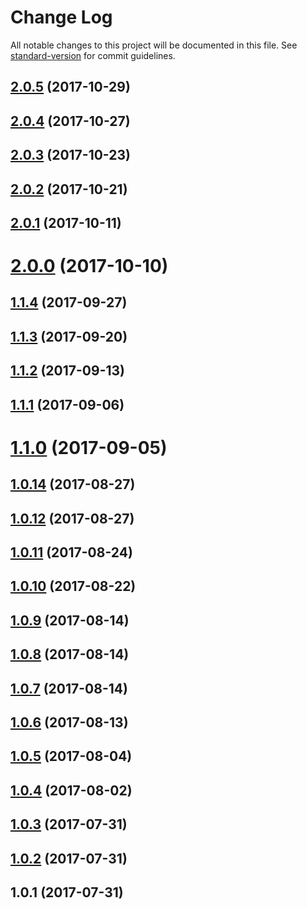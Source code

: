 # Change Log

All notable changes to this project will be documented in this file. See [standard-version](https://github.com/conventional-changelog/standard-version) for commit guidelines.

<a name="2.0.5"></a>
## [2.0.5](https://github.com/zerkalica/lom_atom/compare/v2.0.4...v2.0.5) (2017-10-29)



<a name="2.0.4"></a>
## [2.0.4](https://github.com/zerkalica/lom_atom/compare/v2.0.3...v2.0.4) (2017-10-27)



<a name="2.0.3"></a>
## [2.0.3](https://github.com/zerkalica/lom_atom/compare/v2.0.2...v2.0.3) (2017-10-23)



<a name="2.0.2"></a>
## [2.0.2](https://github.com/zerkalica/lom_atom/compare/v2.0.1...v2.0.2) (2017-10-21)



<a name="2.0.1"></a>
## [2.0.1](https://github.com/zerkalica/lom_atom/compare/v2.0.0...v2.0.1) (2017-10-11)



<a name="2.0.0"></a>
# [2.0.0](https://github.com/zerkalica/lom_atom/compare/v1.1.4...v2.0.0) (2017-10-10)



<a name="1.1.4"></a>
## [1.1.4](https://github.com/zerkalica/lom_atom/compare/v1.1.3...v1.1.4) (2017-09-27)



<a name="1.1.3"></a>
## [1.1.3](https://github.com/zerkalica/lom_atom/compare/v1.1.2...v1.1.3) (2017-09-20)



<a name="1.1.2"></a>
## [1.1.2](https://github.com/zerkalica/lom_atom/compare/v1.1.1...v1.1.2) (2017-09-13)



<a name="1.1.1"></a>
## [1.1.1](https://github.com/zerkalica/lom_atom/compare/v1.1.0...v1.1.1) (2017-09-06)



<a name="1.1.0"></a>
# [1.1.0](https://github.com/zerkalica/lom_atom/compare/v1.0.14...v1.1.0) (2017-09-05)



<a name="1.0.14"></a>
## [1.0.14](https://github.com/zerkalica/lom_atom/compare/v1.0.13...v1.0.14) (2017-08-27)



<a name="1.0.12"></a>
## [1.0.12](https://github.com/zerkalica/lom_atom/compare/v1.0.11...v1.0.12) (2017-08-27)



<a name="1.0.11"></a>
## [1.0.11](https://github.com/zerkalica/lom_atom/compare/v1.0.10...v1.0.11) (2017-08-24)



<a name="1.0.10"></a>
## [1.0.10](https://github.com/zerkalica/lom_atom/compare/v1.0.9...v1.0.10) (2017-08-22)



<a name="1.0.9"></a>
## [1.0.9](https://github.com/zerkalica/lom_atom/compare/v1.0.8...v1.0.9) (2017-08-14)



<a name="1.0.8"></a>
## [1.0.8](https://github.com/zerkalica/lom_atom/compare/v1.0.7...v1.0.8) (2017-08-14)



<a name="1.0.7"></a>
## [1.0.7](https://github.com/zerkalica/lom_atom/compare/v1.0.6...v1.0.7) (2017-08-14)



<a name="1.0.6"></a>
## [1.0.6](https://github.com/zerkalica/lom_atom/compare/v1.0.5...v1.0.6) (2017-08-13)



<a name="1.0.5"></a>
## [1.0.5](https://github.com/zerkalica/lom_atom/compare/v1.0.4...v1.0.5) (2017-08-04)



<a name="1.0.4"></a>
## [1.0.4](https://github.com/zerkalica/lom_atom/compare/v1.0.3...v1.0.4) (2017-08-02)



<a name="1.0.3"></a>
## [1.0.3](https://github.com/zerkalica/lom_atom/compare/v1.0.2...v1.0.3) (2017-07-31)



<a name="1.0.2"></a>
## [1.0.2](https://github.com/zerkalica/lom_atom/compare/v1.0.1...v1.0.2) (2017-07-31)



<a name="1.0.1"></a>
## 1.0.1 (2017-07-31)
